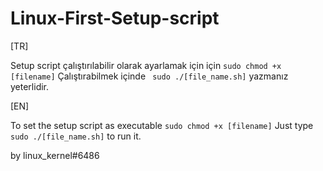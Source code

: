 # Linux-First-Setup-script

[TR]

Setup script çalıştırılabilir olarak ayarlamak için için ```sudo chmod +x [filename]```
Çalıştırabilmek içinde ``` sudo ./[file_name.sh]``` yazmanız yeterlidir.

[EN]

To set the setup script as executable ```sudo chmod +x [filename]```
Just type ``` sudo ./[file_name.sh]``` to run it.

by linux_kernel#6486
